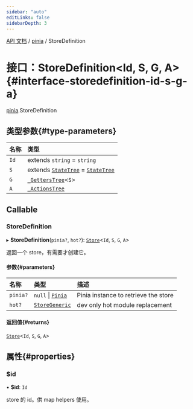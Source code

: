 ```yaml
---
sidebar: "auto"
editLinks: false
sidebarDepth: 3
---
```


[API 文档](../index.md) / [pinia](../modules/pinia.md) / StoreDefinition

# 接口：StoreDefinition<Id, S, G, A\>{#interface-storedefinition-id-s-g-a}

[pinia](../modules/pinia.md).StoreDefinition

## 类型参数{#type-parameters}

| 名称 | 类型 |
| :------ | :------ |
| `Id` | extends `string` = `string` |
| `S` | extends [`StateTree`](../modules/pinia.md#statetree) = [`StateTree`](../modules/pinia.md#statetree) |
| `G` | [`_GettersTree`](../modules/pinia.md#_getterstree)<`S`\> |
| `A` | [`_ActionsTree`](../modules/pinia.md#_actionstree) |

## Callable

### StoreDefinition

▸ **StoreDefinition**(`pinia?`, `hot?`): [`Store`](../modules/pinia.md#store)<`Id`, `S`, `G`, `A`\>

返回一个 store，有需要才创建它。

#### 参数{#parameters}

| 名称 | 类型 | 描述 |
| :------ | :------ | :------ |
| `pinia?` | ``null`` \| [`Pinia`](pinia.Pinia.md) | Pinia instance to retrieve the store |
| `hot?` | [`StoreGeneric`](../modules/pinia.md#storegeneric) | dev only hot module replacement |

#### 返回值{#returns}

[`Store`](../modules/pinia.md#store)<`Id`, `S`, `G`, `A`\>

## 属性{#properties}

### $id

• **$id**: `Id`

 store 的 id。供 map helpers 使用。
 